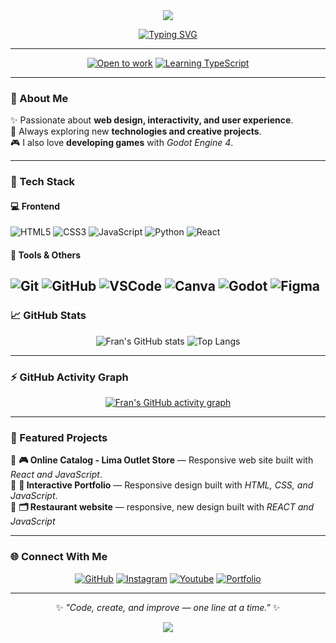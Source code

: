 <div align="center">

<img src="https://capsule-render.vercel.app/api?type=waving&color=70A5FD&height=180&section=header&text=CodeFran%20👨‍💻&fontSize=50&fontColor=ffffff&animation=fadeIn&fontAlignY=35"/>

[![Typing SVG](https://readme-typing-svg.demolab.com?font=Fira+Code&weight=600&size=25&duration=3000&pause=1000&color=70A5FD&center=true&vCenter=true&width=600&lines=💡+Web+Developer;🎮+Game+Developer;🚀+Tech+Enthusiast;📚+Always+Learning)](https://github.com/mfrann)

---

[![Open to work](https://img.shields.io/badge/Open_to_work-70A5FD?style=for-the-badge&logo=github&logoColor=white)](https://github.com/mfrann)
[![Learning TypeScript](https://img.shields.io/badge/Learning-TypeScript-3178C6?style=for-the-badge&logo=typescript&logoColor=white)](https://github.com/mfrann)

</div>

---

### 🌙 About Me  
✨ Passionate about **web design, interactivity, and user experience**.  
🚀 Always exploring new **technologies and creative projects**.  
🎮 I also love **developing games** with *Godot Engine 4*.

---

### 🧠 Tech Stack  

#### 💻 Frontend  
![HTML5](https://img.shields.io/badge/HTML5-%23E34F26.svg?style=for-the-badge&logo=html5&logoColor=white)
![CSS3](https://img.shields.io/badge/CSS3-%231572B6.svg?style=for-the-badge&logo=css3&logoColor=white)
![JavaScript](https://img.shields.io/badge/JavaScript-%23F7DF1E.svg?style=for-the-badge&logo=javascript&logoColor=black)
![Python](https://img.shields.io/badge/Python-%2306B6D4.svg?style=for-the-badge&logo=python&logoColor=white)
![React](https://img.shields.io/badge/React-%2320232A.svg?style=for-the-badge&logo=react&logoColor=%2361DAFB)

#### 🧩 Tools & Others  
![Git](https://img.shields.io/badge/Git-%23F05032.svg?style=for-the-badge&logo=git&logoColor=white)
![GitHub](https://img.shields.io/badge/GitHub-%23181717.svg?style=for-the-badge&logo=github&logoColor=white)
![VSCode](https://img.shields.io/badge/VSCode-%23007ACC.svg?style=for-the-badge&logo=visual-studio-code&logoColor=white)
![Canva](https://img.shields.io/badge/Canva-%2300C4CC.svg?style=for-the-badge&logo=canva&logoColor=white)
![Godot](https://img.shields.io/badge/Godot-%23478CBF.svg?style=for-the-badge&logo=godot-engine&logoColor=white)
![Figma](https://img.shields.io/badge/Figma-%23478CBF.svg?style=for-the-badge&logo=figma&logoColor=white)
---

### 📈 GitHub Stats  

<div align="center">

![Fran's GitHub stats](https://github-readme-stats.vercel.app/api?username=mfrann&show_icons=true&theme=tokyonight&hide_border=true&bg_color=0D1117&title_color=70A5FD&icon_color=70A5FD)
![Top Langs](https://github-readme-stats.vercel.app/api/top-langs/?username=mfrann&layout=compact&theme=tokyonight&hide_border=true&bg_color=0D1117)

</div>

---

### ⚡ GitHub Activity Graph  

<div align="center">

[![Fran's GitHub activity graph](https://github-readme-activity-graph.vercel.app/graph?username=mfrann&bg_color=0d1117&color=70A5FD&line=70A5FD&point=ffffff&area=true&hide_border=true)](https://github.com/mfrann)

</div>

---

### 🚀 Featured Projects  

🔹 **🎮 Online Catalog - Lima Outlet Store** — Responsive web site built with *React and JavaScript*.  
🔹 **🧭 Interactive Portfolio** — Responsive design built with *HTML, CSS, and JavaScript*.  
🔹 **🗂️ Restaurant website** — responsive, new design built with *REACT and JavaScript* 


---

### 🌐 Connect With Me  

<div align="center">

[![GitHub](https://img.shields.io/badge/GitHub-mfrann-181717?style=for-the-badge&logo=github)](https://github.com/mfrann)
[![Instagram](https://img.shields.io/badge/Instagram-Follow-blue?style=for-the-badge&logo=instagram)](https://instagram.com/_mfrann)
[![Youtube](https://img.shields.io/badge/Youtube-Follow-blue?style=for-the-badge&logo=youtube)](https://www.youtube.com/@mfrann)
[![Portfolio](https://img.shields.io/badge/Portfolio-Visit-orange?style=for-the-badge&logo=firefox)](https://mfrann.netlify.app/)

</div>

---

<div align="center">

✨ *"Code, create, and improve — one line at a time."* ✨  

<img src="https://capsule-render.vercel.app/api?type=waving&color=70A5FD&height=100&section=footer"/>

</div>

